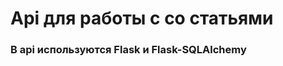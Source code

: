 Api для работы с со статьями
=====================

### В api используются Flask и Flask-SQLAlchemy
